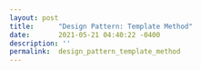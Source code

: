 ```yaml
---
layout: post
title:      "Design Pattern: Template Method"
date:       2021-05-21 04:40:22 -0400
description: ''
permalink:  design_pattern_template_method
---
```


